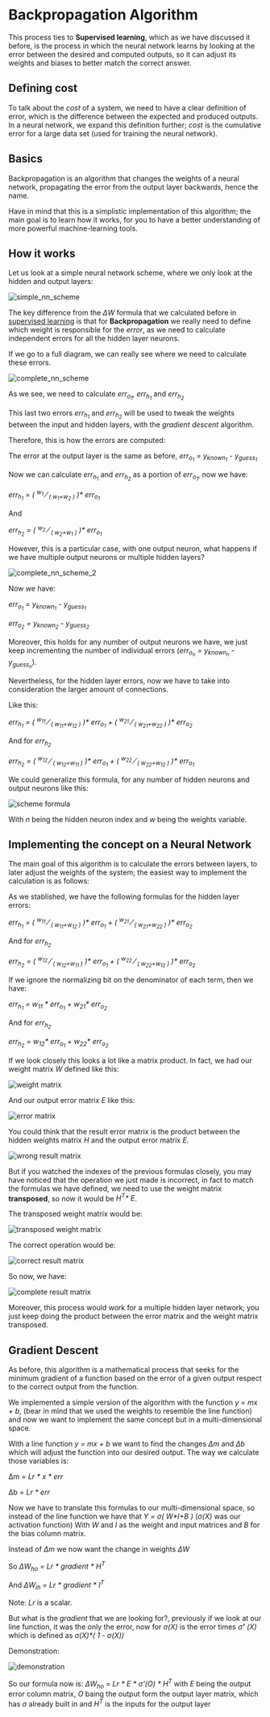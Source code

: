 # Backpropagation Algorithm

This process ties to **Supervised learning**, which as we have discussed it before, is the process in which the neural network learns by looking at the error between the desired and computed outputs, so it can adjust its weights and biases to better match the correct answer.

## Defining cost

To talk about the _cost_ of a system, we need to have a clear definition of error, which is the difference between the expected and produced outputs. In a neural network, we expand this definition further; _cost_ is the cumulative error for a large data set (used for training the neural network).

## Basics

Backpropagation is an algorithm that changes the weights of a neural network, propagating the error from the output layer backwards, hence the name.

Have in mind that this is a simplistic implementation of this algorithm; the main goal is to learn how it works, for you to have a better understanding of more powerful machine-learning tools.

## How it works

Let us look at a simple neural network scheme, where we only look at the hidden and output layers:

![simple_nn_scheme](/docs/img/simple_nn_backpropagation1.jpg)

The key difference from the _&Delta;W_ formula that we calculated before in [supervised learning](/docs/eng/1.perceptron/2.supervised_learning.md) is that for **Backpropagation** we really need to define which weight is responsible for the _error_, as we need to calculate independent errors for all the hidden layer neurons.

If we go to a full diagram, we can really see where we need to calculate these errors.

![complete_nn_scheme](/docs/img/complete_nn_backpropagation1.jpg)

As we see, we need to calculate _err<sub>o<sub>1</sub></sub>, err<sub>h<sub>1</sub></sub>_ and _err<sub>h<sub>2</sub></sub>_

This last two errors _err<sub>h<sub>1</sub></sub>_ and _err<sub>h<sub>2</sub></sub>_ will be used to tweak the weights between the input and hidden layers, with the _gradient descent_ algorithm.

Therefore, this is how the errors are computed:

The error at the output layer is the same as before,  _err<sub>o<sub>1</sub></sub> = y<sub>known<sub>1</sub></sub> - y<sub>guess<sub>1</sub></sub>_

Now we can calculate _err<sub>h<sub>1</sub></sub>_ and _err<sub>h<sub>2</sub></sub>_ as a portion of _err<sub>o<sub>1</sub></sub>_, now we have:

_err<sub>h<sub>1</sub></sub> = ( <sup>w<sub>1</sub></sup> &frasl; <sub>( w<sub>1</sub>+w<sub>2</sub> )</sub> )* err<sub>o<sub>1</sub></sub>_

And

_err<sub>h<sub>2</sub></sub> = ( <sup>w<sub>2</sub></sup> &frasl; <sub>( w<sub>2</sub>+w<sub>1</sub> )</sub> )* err<sub>o<sub>1</sub></sub>_

However, this is a particular case, with one output neuron, what happens if we have multiple output neurons or multiple hidden layers?

![complete_nn_scheme_2](/docs/img/complete_nn_backpropagation2.jpg)

Now we have:

_err<sub>o<sub>1</sub></sub> = y<sub>known<sub>1</sub></sub> - y<sub>guess<sub>1</sub></sub>_

_err<sub>o<sub>2</sub></sub> = y<sub>known<sub>2</sub></sub> - y<sub>guess<sub>2</sub></sub>_

Moreover, this holds for any number of output neurons we have, we just keep incrementing the number of individual errors (_err<sub>o<sub>n</sub></sub> = y<sub>known<sub>n</sub></sub> - y<sub>guess<sub>n</sub></sub>_).

Nevertheless, for the hidden layer errors, now we have to take into consideration the larger amount of connections.

Like this:

_err<sub>h<sub>1</sub></sub> = ( <sup>w<sub>11</sub></sup> &frasl; <sub>( w<sub>11</sub>+w<sub>12</sub> )</sub> )* err<sub>o<sub>1</sub></sub> + ( <sup>w<sub>21</sub></sup> &frasl; <sub>( w<sub>21</sub>+w<sub>22</sub> )</sub> )* err<sub>o<sub>2</sub></sub>_

And for _err<sub>h<sub>2</sub></sub>_

_err<sub>h<sub>2</sub></sub> = ( <sup>w<sub>12</sub></sup> &frasl; <sub>( w<sub>12</sub>+w<sub>11</sub> )</sub> )* err<sub>o<sub>1</sub></sub> + ( <sup>w<sub>22</sub></sup> &frasl; <sub>( w<sub>22</sub>+w<sub>12</sub> )</sub> )* err<sub>o<sub>1</sub></sub>_

We could generalize this formula, for any number of hidden neurons and output neurons like this:

![scheme formula](/docs/img/general_hidden_err_formula.jpg)

With _n_ being the hidden neuron index and _w_ being the weights variable.

## Implementing the concept on a Neural Network

The main goal of this algorithm is to calculate the errors between layers, to later adjust the weights of the system; the easiest way to implement the calculation is as follows:

As we stablished, we have the following formulas for the hidden layer errors:

_err<sub>h<sub>1</sub></sub> = ( <sup>w<sub>11</sub></sup> &frasl; <sub>( w<sub>11</sub>+w<sub>12</sub> )</sub> )* err<sub>o<sub>1</sub></sub> + ( <sup>w<sub>21</sub></sup> &frasl; <sub>( w<sub>21</sub>+w<sub>22</sub> )</sub> )* err<sub>o<sub>2</sub></sub>_

And for _err<sub>h<sub>2</sub></sub>_

_err<sub>h<sub>2</sub></sub> = ( <sup>w<sub>12</sub></sup> &frasl; <sub>( w<sub>12</sub>+w<sub>11</sub> )</sub> )* err<sub>o<sub>1</sub></sub> + ( <sup>w<sub>22</sub></sup> &frasl; <sub>( w<sub>22</sub>+w<sub>12</sub> )</sub> )* err<sub>o<sub>2</sub></sub>_

If we ignore the normalizing bit on the denominator of each term, then we have:

_err<sub>h<sub>1</sub></sub> = w<sub>11</sub> * err<sub>o<sub>1</sub></sub> + w<sub>21</sub>* err<sub>o<sub>2</sub></sub>_

And for _err<sub>h<sub>2</sub></sub>_

_err<sub>h<sub>2</sub></sub> = w<sub>12</sub>* err<sub>o<sub>1</sub></sub> + w<sub>22</sub>* err<sub>o<sub>2</sub></sub>_

If we look closely this looks a lot like a matrix product. In fact, we had our weight matrix _W_ defined like this:

![weight matrix](/docs/img/weight_matrix_hidden_output.jpg)

And our output error matrix _E_ like this:

![error matrix](/docs/img/output_error_matrix.jpg)

You could think that the result error matrix is the product between the hidden weights matrix _H_ and the output error matrix _E_.

![wrong result matrix](/docs/img/result_error_matrix_wrong.jpg)

But if you watched the indexes of the previous formulas closely, you may have noticed that the operation we just made is incorrect, in fact to match the formulas we have defined, we need to use the weight matrix **transposed**, so now it would be _H<sup>T</sup>* E_.

The transposed weight matrix would be:

![transposed weight matrix](/docs/img/weight_matrix_hidden_output_transposed.jpg)

The correct operation would be:

![correct result matrix](/docs/img/result_error_matrix.jpg)

So now, we have:

![complete result matrix](/docs/img/complete_result_error_matrix.jpg)

Moreover, this process would work for a multiple hidden layer network; you just keep doing the product between the error matrix and the weight matrix transposed.

## Gradient Descent

As before, this algorithm is a mathematical process that seeks for the minimum gradient of a function based on the error of a given output respect to the correct output from the function.

We implemented a simple version of the algorithm with the function _y = mx + b_, (bear in mind that we used the weights to resemble the line function) and now we want to implement the same concept but in a multi-dimensional space.

With a line function _y = mx + b_ we want to find the changes _&Delta;m_ and _&Delta;b_ which will adjust the function into our desired output. The way we calculate those variables is:

&Delta;m = _Lr \* x \* err_

&Delta;b = _Lr * err_

Now we have to translate this formulas to our multi-dimensional space, so instead of the line function we have that _Y = &sigma;( W*I+B )_ (_&sigma;(X)_ was our activation function) With _W_ and _I_ as the weight and input matrices and _B_ for the bias column matrix.

Instead of _&Delta;m_ we now want the change in weights _&Delta;W_

So _&Delta;W<sub>ho</sub> = Lr * gradient * H<sup>T</sup>_

And _&Delta;W<sub>ih</sub> = Lr * gradient * I<sup>T</sup>_

Note: _Lr_ is a scalar.

But what is the _gradient_ that we are looking for?, previously if we look at our line function, it was the only the error, now for _&sigma;(X)_ is the error times _&sigma;**'** (X)_ which is defined as _&sigma;(X)*( 1 - &sigma;(X))_

Demonstration:

![demonstration](/docs/img/sigma_derivative_demostration.jpg)

So our formula now is: _&Delta;W<sub>ho</sub> = Lr * E * &sigma;'(O) * H<sup>T</sup>_ with _E_ being the output error column matrix, _O_ baing the output form the output layer matrix, which has _&sigma;_ already built in and _H<sup>T</sup>_ is the inputs for the output layer